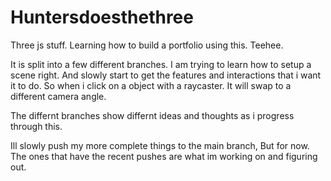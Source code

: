 ﻿# Huntersdoesthethree

Three js stuff. Learning how to build a portfolio using this. Teehee.

It is split into a few different branches. I am trying to learn how to setup a scene right. And slowly start to get the features and interactions that i want it to do. So when i click on a object with a raycaster. It will swap to a different camera angle. 

The differnt branches show differnt ideas and thoughts as i progress through this.

Ill slowly push my more complete things to the main branch, But for now. The ones that have the recent pushes are what im working on and figuring out. 

